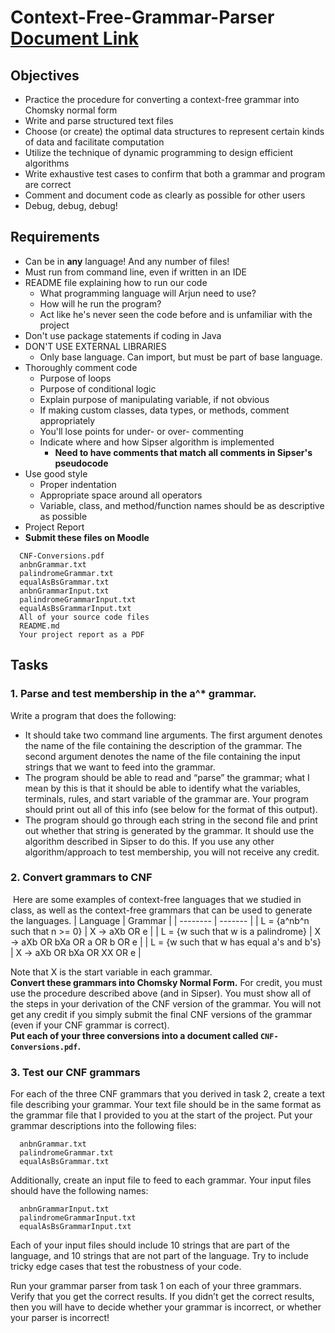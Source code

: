 # Context-Free-Grammar-Parser [Document Link](https://docs.google.com/document/d/1NzWoRt5bRfIU2RMqYrBLgnyAt2gfWIe5aHU6L1U8qQk/edit?usp=sharing)
## Objectives
- Practice the procedure for converting a context-free grammar into Chomsky normal form
- Write and parse structured text files
- Choose (or create) the optimal data structures to represent certain kinds of data and facilitate computation
- Utilize the technique of dynamic programming to design efficient algorithms
- Write exhaustive test cases to confirm that both a grammar and program are correct
- Comment and document code as clearly as possible for other users
- Debug, debug, debug!

## Requirements
- Can be in **any** language! And any number of files!
- Must run from command line, even if written in an IDE
- README file explaining how to run our code
  - What programming language will Arjun need to use?
  - How will he run the program?
  - Act like he's never seen the code before and is unfamiliar with the project
- Don't use package statements if coding in Java
- DON'T USE EXTERNAL LIBRARIES
  - Only base language. Can import, but must be part of base language.
- Thoroughly comment code
  - Purpose of loops
  - Purpose of conditional logic
  - Explain purpose of manipulating variable, if not obvious
  - If making custom classes, data types, or methods, comment appropriately
  - You'll lose points for under- or over- commenting
  - Indicate where and how Sipser algorithm is implemented
    - **Need to have comments that match all comments in Sipser's pseudocode**
- Use good style
  - Proper indentation
  - Appropriate space around all operators
  - Variable, class, and method/function names should be as descriptive as possible
- Project Report
- **Submit these files on Moodle**
```
  CNF-Conversions.pdf 
  anbnGrammar.txt 
  palindromeGrammar.txt 
  equalAsBsGrammar.txt
  anbnGrammarInput.txt 
  palindromeGrammarInput.txt 
  equalAsBsGrammarInput.txt
  All of your source code files
  README.md 
  Your project report as a PDF
```

## Tasks
### 1. Parse and test membership in the a^* grammar.
Write a program that does the following:
- It should take two command line arguments. The first argument denotes the name of the file containing the description of the grammar. The second argument denotes the name of the file containing the input strings that we want to feed into the grammar.
- The program should be able to read and “parse” the grammar; what I mean by this is that it should be able to identify what the variables, terminals, rules, and start variable of the grammar are. Your program should print out all of this info (see below for the format of this output).
- The program should go through each string in the second file and print out whether that string is generated by the grammar. It should use the algorithm described in Sipser to do this. If you use any other algorithm/approach to test membership, you will not receive any credit.
### 2. Convert grammars to CNF
&nbsp;Here are some examples of context-free languages that we studied in class, as well as the context-free grammars that can be used to generate the languages. 
| Language                                     | Grammar                        |
| --------                                     | -------                        |
| L = {a^nb^n such that n >= 0}                |  X → aXb OR e                   |
| L = {w such that w is a palindrome}          |  X → aXb OR bXa OR a OR b OR e     |
| L = {w such that w has equal a's and b's}    |  X → aXb OR bXa OR XX OR e        |

Note that X is the start variable in each grammar. \
**Convert these grammars into Chomsky Normal Form.** For credit, you must use the procedure described above (and in Sipser). You must show all of the steps in your derivation of the CNF version of the grammar. You will not get any credit if you simply submit the final CNF versions of the grammar (even if your CNF grammar is correct). \
**Put each of your three conversions into a document called ```CNF-Conversions.pdf```.**
### 3. Test our CNF grammars
For each of the three CNF grammars that you derived in task 2, create a text file describing your grammar. Your text file should be in the same format as the grammar file that I provided to you at the start of the project. Put your grammar descriptions into the following files:
```
  anbnGrammar.txt 
  palindromeGrammar.txt 
  equalAsBsGrammar.txt
``` 
Additionally, create an input file to feed to each grammar. Your input files should have the following names:
```
  anbnGrammarInput.txt 
  palindromeGrammarInput.txt 
  equalAsBsGrammarInput.txt
```
Each of your input files should include 10 strings that are part of the language, and 10 strings that are not part of the language. Try to include tricky edge cases that test the robustness of your code.

Run your grammar parser from task 1 on each of your three grammars. Verify that you get the correct results. If you didn’t get the correct results, then you will have to decide whether your grammar is incorrect, or whether your parser is incorrect!

